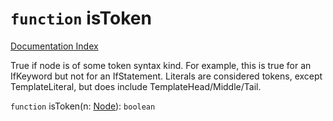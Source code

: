 # `function` isToken

[Documentation Index](../README.md)

True if node is of some token syntax kind.
For example, this is true for an IfKeyword but not for an IfStatement.
Literals are considered tokens, except TemplateLiteral, but does include TemplateHead/Middle/Tail.

`function` isToken(n: [Node](../private.interface.Node/README.md)): `boolean`